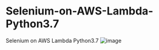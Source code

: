 # Selenium-on-AWS-Lambda-Python3.7
Selenium on AWS Lambda Python3.7
![image](https://user-images.githubusercontent.com/39345855/116005465-04ad1080-a5d5-11eb-85de-ffaedd3eee4b.png)
